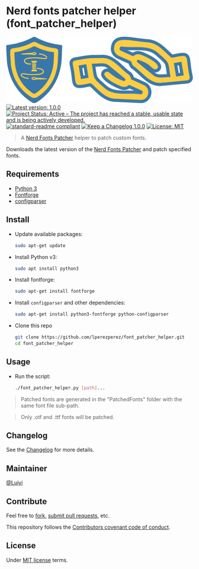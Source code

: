 # Nerd fonts patcher helper (font_patcher_helper)
![Banner](Banner.svg "Nerd fonts patcher helper (font_patcher_helper)")
[![Latest version: 1.0.0](https://img.shields.io/badge/version-1.0.0-3b79ac.svg?longCache=true "Latest version: Beta")](https://github.com/lperezperez/font_patcher_helper/) [![Project Status: Active – The project has reached a stable, usable state and is being actively developed.](https://www.repostatus.org/badges/latest/active.svg)](https://www.repostatus.org/#active) [![standard-readme compliant](https://img.shields.io/badge/readme%20style-standard-a1b56c.svg?longCache=true)](https://github.com/RichardLitt/standard-readme) [![Keep a Changelog 1.0.0](https://img.shields.io/badge/changelog-Keep%20a%20Changelog%201.0.0-fccd43.svg?longCache=true)](http://keepachangelog.com/en/1.0.0/) [![License: MIT](https://img.shields.io/badge/License-MIT-ba8baf.svg)](https://opensource.org/licenses/MIT)
> A [Nerd Fonts Patcher](https://github.com/ryanoasis/nerd-fonts#font-patcher) helper to patch custom fonts.

Downloads the latest version of the [Nerd Fonts Patcher](https://github.com/ryanoasis/nerd-fonts#font-patcher) and patch specified fonts.
## Requirements
- [Python 3](https://www.python.org/downloads/)
- [Fontforge](https://fontforge.org/en-US/downloads/)
- [configparser](https://pypi.org/project/configparser/)
## Install
- Update available packages:
	```bash
	sudo apt-get update
	```
- Install Python v3:
	```bash
	sudo apt install python3
	```
- Install fontforge:
	```bash
	sudo apt-get install fontforge
	```
- Install `configparser` and other dependencies:
	```bash
	sudo apt-get install python3-fontforge python-configparser
	```
- Clone this repo
	```bash
	git clone https://github.com/lperezperez/font_patcher_helper.git
	cd font_patcher_helper
	```
## Usage
- Run the script:
	```bash
	./font_patcher_helper.py [path]...
	```
>Patched fonts are generated in the "PatchedFonts" folder with the same font file sub-path.

>Only .otf and .ttf fonts will be patched.
## Changelog
See the [Changelog](CHANGELOG.md) for more details.

## Maintainer
[@Luiyi](https://github.com/lperezperez)

## Contribute
Feel free to [fork](https://github.com/lperezperez/font_patcher_helper/fork), [submit pull requests](https://github.com/lperezperez/font_patcher_helper/pull-requests/new), etc.

This repository follows the [Contributors covenant code of conduct](https://www.contributor-covenant.org/version/2/0/code_of_conduct/).

## License
Under [MIT license](LICENSE.md) terms.